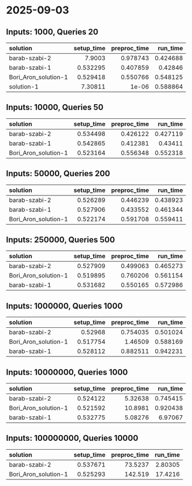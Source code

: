 # 2025-09-03

## Inputs: 1000, Queries 20

| solution             |   setup_time |   preproc_time |   run_time |
|:---------------------|-------------:|---------------:|-----------:|
| barab-szabi-2        |     7.9003   |       0.978743 |   0.424688 |
| barab-szabi-1        |     0.532295 |       0.407859 |   0.42846  |
| Bori_Aron_solution-1 |     0.529418 |       0.550766 |   0.548125 |
| solution-1           |     7.30811  |       1e-06    |   0.588864 |

## Inputs: 10000, Queries 50

| solution             |   setup_time |   preproc_time |   run_time |
|:---------------------|-------------:|---------------:|-----------:|
| barab-szabi-2        |     0.534498 |       0.426122 |   0.427119 |
| barab-szabi-1        |     0.542865 |       0.412381 |   0.43411  |
| Bori_Aron_solution-1 |     0.523164 |       0.556348 |   0.552318 |

## Inputs: 50000, Queries 200

| solution             |   setup_time |   preproc_time |   run_time |
|:---------------------|-------------:|---------------:|-----------:|
| barab-szabi-2        |     0.526289 |       0.446239 |   0.438923 |
| barab-szabi-1        |     0.527906 |       0.433552 |   0.461344 |
| Bori_Aron_solution-1 |     0.522174 |       0.591708 |   0.559411 |

## Inputs: 250000, Queries 500

| solution             |   setup_time |   preproc_time |   run_time |
|:---------------------|-------------:|---------------:|-----------:|
| barab-szabi-2        |     0.527909 |       0.499063 |   0.465273 |
| Bori_Aron_solution-1 |     0.519895 |       0.760206 |   0.561154 |
| barab-szabi-1        |     0.531682 |       0.550165 |   0.572986 |

## Inputs: 1000000, Queries 1000

| solution             |   setup_time |   preproc_time |   run_time |
|:---------------------|-------------:|---------------:|-----------:|
| barab-szabi-2        |     0.52968  |       0.754035 |   0.501024 |
| Bori_Aron_solution-1 |     0.517754 |       1.46509  |   0.588169 |
| barab-szabi-1        |     0.528112 |       0.882511 |   0.942231 |

## Inputs: 10000000, Queries 1000

| solution             |   setup_time |   preproc_time |   run_time |
|:---------------------|-------------:|---------------:|-----------:|
| barab-szabi-2        |     0.524122 |        5.32638 |   0.745415 |
| Bori_Aron_solution-1 |     0.521592 |       10.8981  |   0.920438 |
| barab-szabi-1        |     0.532775 |        5.08276 |   6.97067  |

## Inputs: 100000000, Queries 10000

| solution             |   setup_time |   preproc_time |   run_time |
|:---------------------|-------------:|---------------:|-----------:|
| barab-szabi-2        |     0.537671 |        73.5237 |    2.80305 |
| Bori_Aron_solution-1 |     0.525293 |       142.519  |   17.4216  |